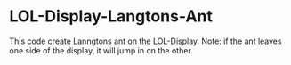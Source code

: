 LOL-Display-Langtons-Ant
========================

This code create Lanngtons ant on the LOL-Display. Note: if the ant leaves one side of the display, it will jump in on the other.
